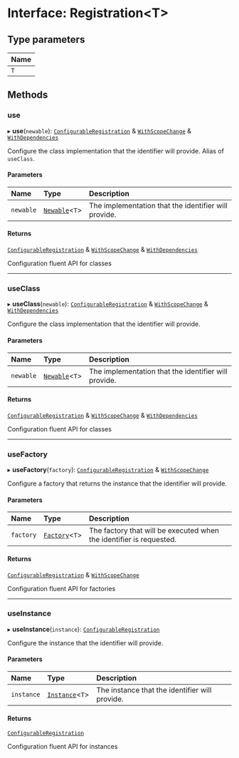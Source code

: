 # Interface: Registration<T\>

## Type parameters

| Name |
| :------ |
| `T` |

## Methods

### use

▸ **use**(`newable`): [`ConfigurableRegistration`](ConfigurableRegistration.md) & [`WithScopeChange`](WithScopeChange.md) & [`WithDependencies`](WithDependencies.md)

Configure the class implementation that the identifier will provide.
Alias of `useClass`.

#### Parameters

| Name | Type | Description |
| :------ | :------ | :------ |
| `newable` | [`Newable`](Newable.md)<`T`\> | The implementation that the identifier will provide. |

#### Returns

[`ConfigurableRegistration`](ConfigurableRegistration.md) & [`WithScopeChange`](WithScopeChange.md) & [`WithDependencies`](WithDependencies.md)

Configuration fluent API for classes

___

### useClass

▸ **useClass**(`newable`): [`ConfigurableRegistration`](ConfigurableRegistration.md) & [`WithScopeChange`](WithScopeChange.md) & [`WithDependencies`](WithDependencies.md)

Configure the class implementation that the identifier will provide.

#### Parameters

| Name | Type | Description |
| :------ | :------ | :------ |
| `newable` | [`Newable`](Newable.md)<`T`\> | The implementation that the identifier will provide. |

#### Returns

[`ConfigurableRegistration`](ConfigurableRegistration.md) & [`WithScopeChange`](WithScopeChange.md) & [`WithDependencies`](WithDependencies.md)

Configuration fluent API for classes

___

### useFactory

▸ **useFactory**(`factory`): [`ConfigurableRegistration`](ConfigurableRegistration.md) & [`WithScopeChange`](WithScopeChange.md)

Configure a factory that returns the instance that the identifier will provide.

#### Parameters

| Name | Type | Description |
| :------ | :------ | :------ |
| `factory` | [`Factory`](../README.md#factory)<`T`\> | The factory that will be executed when the identifier is requested. |

#### Returns

[`ConfigurableRegistration`](ConfigurableRegistration.md) & [`WithScopeChange`](WithScopeChange.md)

Configuration fluent API for factories

___

### useInstance

▸ **useInstance**(`instance`): [`ConfigurableRegistration`](ConfigurableRegistration.md)

Configure the instance that the identifier will provide.

#### Parameters

| Name | Type | Description |
| :------ | :------ | :------ |
| `instance` | [`Instance`](../README.md#instance)<`T`\> | The instance that the identifier will provide. |

#### Returns

[`ConfigurableRegistration`](ConfigurableRegistration.md)

Configuration fluent API for instances
